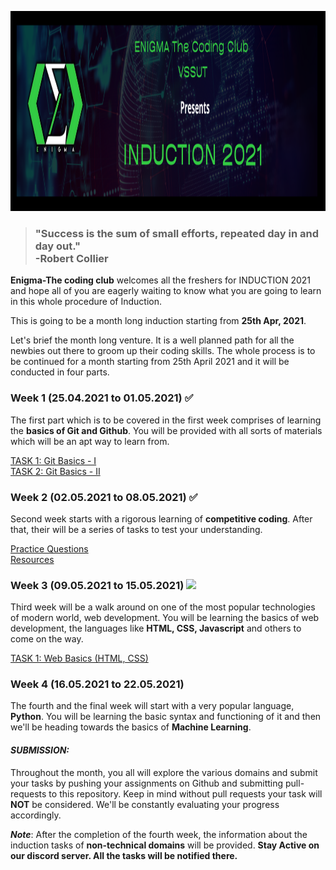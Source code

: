 <img src="induction banner.png" height="320px"> <br>

>### "Success is the sum of small efforts, repeated day in and day out."<br> **-Robert Collier**

**Enigma-The coding club** welcomes all the freshers for INDUCTION 2021 and hope all of you are eagerly waiting to know what you are going to learn in this whole procedure of Induction.

This is going to be a month long induction starting from **25th Apr, 2021**.

Let's brief the month long venture. It is a well planned path for all the newbies out there to groom up their coding skills. The whole process is to be continued for a month starting from 25th April 2021 and it will be conducted in four parts.

### Week 1 (25.04.2021 to 01.05.2021) :white_check_mark:
The first part which is to be covered in the first week comprises of learning the **basics of Git and Github**. You will be provided with all sorts of materials which will be an apt way to learn from.<br>

[TASK 1: Git Basics - I](./Open%20Source/Git1/) <br>
[TASK 2: Git Basics - II](./Open%20Source/Git2/)

### Week 2 (02.05.2021 to 08.05.2021) :white_check_mark:
Second week starts with a rigorous learning of **competitive coding**. After that, their will be a series of tasks to test your understanding.<br>

[Practice Questions](./Competitive%20Coding/Task/Practice%20Questions/README.md) <br>
[Resources](./Competitive%20Coding/Task/Resources)


### Week 3 (09.05.2021 to 15.05.2021)  <a href="./Web%20Development"><img src="https://img.shields.io/badge/on%20-Going-green"></a>
Third week will be a walk around on one of the most popular technologies of modern world, web development. You will be learning the basics of web development, the languages like **HTML, CSS, Javascript** and others to come on the way.<br>

[TASK 1: Web Basics (HTML, CSS)](./Web%20Development/Task-1/) <br>

### Week 4 (16.05.2021 to 22.05.2021)
The fourth and the final week will start with a very popular language, **Python**. You will be learning the basic syntax and functioning of it and then we'll be heading towards the basics of **Machine Learning**.<br>

#### _SUBMISSION:_ <br>
Throughout the month, you all will explore the various domains and submit your tasks by pushing your assignments on Github and submitting pull-requests to this repository. Keep in mind without pull requests your task will **NOT** be considered. We'll be constantly evaluating your progress accordingly.

**_Note_**: After the completion of the fourth week, the information about the induction tasks of **non-technical domains** will be provided. **Stay Active on our discord server. All the tasks will be notified there.**

<!--_Haven't joined our Discord channel yet?_ [Join Now](https://discord.gg/5ZUVq3cbwM)-->
